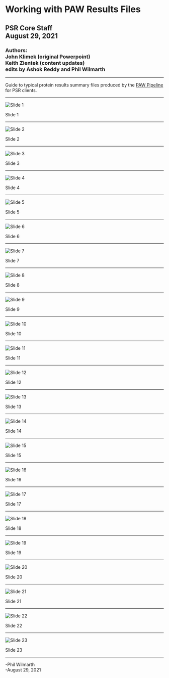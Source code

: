 # Working with PAW Results Files

## PSR Core Staff <br> August 29, 2021

### Authors: <br> John Klimek (original Powerpoint) <br> Keith Zientek (content updates) <br> edits by Ashok Reddy and Phil Wilmarth

---

Guide to typical protein results summary files produced by the [PAW Pipeline](https://github.com/pwilmart/PAW_pipeline) for PSR clients.

---

![Slide 1](images/Slide1.png)

Slide 1

---

![Slide 2](images/Slide2.png)

Slide 2

---

![Slide 3](images/Slide3.png)

Slide 3

---

![Slide 4](images/Slide4.png)

Slide 4

---

![Slide 5](images/Slide5.png)

Slide 5

---

![Slide 6](images/Slide6.png)

Slide 6

---

![Slide 7](images/Slide7.png)

Slide 7

---

![Slide 8](images/Slide8.png)

Slide 8

---

![Slide 9](images/Slide9.png)

Slide 9

---

![Slide 10](images/Slide10.png)

Slide 10

---

![Slide 11](images/Slide11.png)

Slide 11

---

![Slide 12](images/Slide12.png)

Slide 12

---

![Slide 13](images/Slide13.png)

Slide 13

---

![Slide 14](images/Slide14.png)

Slide 14

---

![Slide 15](images/Slide15.png)

Slide 15

---

![Slide 16](images/Slide16.png)

Slide 16

---

![Slide 17](images/Slide17.png)

Slide 17

---

![Slide 18](images/Slide18.png)

Slide 18

---

![Slide 19](images/Slide19.png)

Slide 19

---

![Slide 20](images/Slide20.png)

Slide 20

---

![Slide 21](images/Slide21.png)

Slide 21

---

![Slide 22](images/Slide22.png)

Slide 22

---

![Slide 23](images/Slide23.png)

Slide 23

---

-Phil Wilmarth <br> -August 29, 2021
